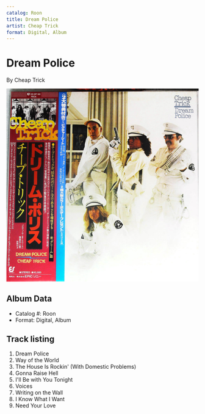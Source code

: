```yaml
---
catalog: Roon
title: Dream Police
artist: Cheap Trick
format: Digital, Album
---
```


# Dream Police

By Cheap Trick

![](../../assets/albumcovers/Cheap_Trick-Dream_Police.png)

## Album Data

- Catalog #: Roon
- Format: Digital, Album


## Track listing


1. Dream Police
2. Way of the World
3. The House Is Rockin' (With Domestic Problems)
4. Gonna Raise Hell
5. I'll Be with You Tonight
6. Voices
7. Writing on the Wall
8. I Know What I Want
9. Need Your Love

